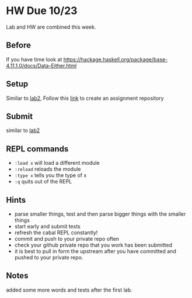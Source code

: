# HW Due 10/23
Lab and HW are combined this week.

## Before
If you have time look at https://hackage.haskell.org/package/base-4.11.1.0/docs/Data-Either.html

## Setup
Similar to [lab2](../../week2/lab2), Follow this [link](https://classroom.github.com/a/WMhS3bWk) to create an assignment repository

## Submit
similar to [lab2](../../week2/lab2)

## REPL commands
 * ```:load x``` will load a different module
 * ```:reload``` reloads the module
 * ```:type x``` tells you the type of x
 * ```:q``` quits out of the REPL


## Hints
 * parse smaller things, test and then parse bigger things with the smaller things
 * start early and submit tests
 * refresh the cabal REPL constantly!
 * commit and push to your private repo often
 * check your github private repo that you work has been submitted
 * it is best to pull in form the upstream after you have committed and pushed to your private repo.

## Notes
added some more words and tests after the first lab.
   


